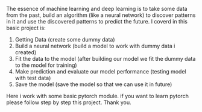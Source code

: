 The essence of machine learning and deep learning is to take some data from the past, build an algorithm (like a neural network)
to discover patterns in it and use the discovered patterns to predict the future.
I coverd in this basic project is:
1. Getting Data (create some dummy data)
2. Build a neural network (build a model to work with dummy data i created)
3. Fit the data to the model (after building our model we fit the dummy data to the model for training)
4. Make prediction and evaluate our model performance (testing model with test data)
5. Save the model (save the model so that we can use it in future)

Here i work with some basic pytorch module. if you want to learn pytorch please follow step by step this project.
Thank you.

